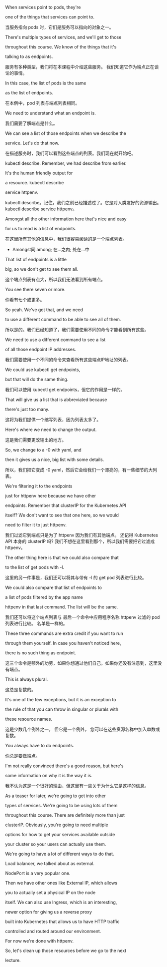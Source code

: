 When services point to pods, they're

one of the things that services can point to.

当服务指向 pods 时，它们是服务可以指向的对象之一。

There's multiple types of services, and we'll get to those

throughout this course. We know of the things that it's

talking to as endpoints.

服务有多种类型，我们将在本课程中介绍这些服务。
我们知道它作为端点正在谈论的事情。

In this case, the list of pods is the same

as the list of endpoints.

在本例中，pod 列表与端点列表相同。

We need to understand what an endpoint is.

我们需要了解端点是什么。

We can see a list of those endpoints when we describe the

service. Let's do that now.

在描述服务时，我们可以看到这些端点的列表。我们现在就开始吧。

kubectl describe. Remember, we had describe from earlier.

It's the human friendly output for

a resource. kubectl describe

service httpenv.

kubectl describe。记住，我们之前已经描述过了。它是对人类友好的资源输出。
kubectl describe service httpenv。

Amongst all the other information here that's nice and easy

for us to read is a list of endpoints.

在这里所有其他的信息中，我们很容易阅读的是一个端点列表。
* Amongst同 among; 在…之内; 处在…中

That list of endpoints is a little

big, so we don't get to see them all.

这个端点列表有点大，所以我们无法看到所有端点。

You see there seven or more.

你看有七个或更多。

So yeah. We've got that, and we need

to use a different command to be able to see all of them.

所以是的。我们已经知道了，我们需要使用不同的命令才能看到所有这些。

We need to use a different command to see a list

of all those endpoint IP addresses.

我们需要使用一个不同的命令来查看所有这些端点IP地址的列表。

We could use kubectl get endpoints,

but that will do the same thing.

我们可以使用 kubectl get endpoints，但它的作用是一样的。

That will give us a list that is abbreviated because

there's just too many.

这将为我们提供一个缩写列表，因为列表太多了。

Here's where we need to change the output.

这是我们需要更改输出的地方。

So, we change to a -0 with yaml, and

then it gives us a nice, big list with some details.

所以，我们把它变成 -0 yaml，然后它会给我们一个漂亮的，有一些细节的大列表。

We're filtering it to the endpoints

just for httpenv here because we have other

endpoints. Remember that clusterIP for the Kubernetes API

itself? We don't want to see that one here, so we would

need to filter it to just httpenv.

我们过滤它到端点只是为了 httpenv 因为我们有其他端点。
还记得 Kubernetes API 本身的 clusterIP 吗?
我们不想在这里看到那个，所以我们需要把它过滤成 httpenv。

The other thing here is that we could also compare that

to the list of get pods with -l.

这里的另一件事是，我们还可以将其与带有 -l 的 get pod 列表进行比较。

We could also compare that list of endpoints to

a list of pods filtered by the app name

httpenv in that last command. The list will be the same.

我们还可以将这个端点列表与
最后一个命令中应用程序名称
httpenv 过滤的 pod 列表进行比较。
名单是一样的。

These three commands are extra credit if you want to run

through them yourself. In case you haven't noticed here,

there is no such thing as endpoint.

这三个命令是额外的功劳，如果你想通过他们自己。如果你还没有注意到，这里没有端点。

This is always plural.

这总是复数的。

It's one of the few exceptions, but it is an exception to

the rule of that you can throw in singular or plurals with

these resource names.

这是少数几个例外之一，
但它是一个例外，
您可以在这些资源名称中加入单数或复数。

You always have to do endpoints.

你总是要做端点。

I'm not really convinced there's a good reason, but here's

some information on why it is the way it is.

我不认为这是一个很好的理由，但这里有一些关于为什么它是这样的信息。

As a teaser for later, we're going to get into other

types of services. We're going to be using lots of them

throughout this course. There are definitely more than just

clusterIP. Obviously, you're going to need multiple

options for how to get your services available outside

your cluster so your users can actually use them.

We're going to have a lot of different ways to do that.

Load balancer, we talked about as external.

NodePort is a very popular one.

Then we have other ones like External IP, which allows

you to actually set a physical IP on the node

itself. We can also use Ingress, which is an interesting,

newer option for giving us a reverse proxy

built into Kubernetes that allows us to have HTTP traffic

controlled and routed around our environment.

For now we're done with httpenv.

So, let's clean up those resources before we go to the next

lecture.

